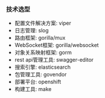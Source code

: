 ### 技术选型
- 配置文件解决方案: viper
- 日志管理: slog
- 路由框架: gorilla/mux
- WebSocket框架: gorilla/websocket
- 对象关系映射框架: gorm
- rest api管理工具: swagger-editor
- 搜索引擎: elasticsearch
- 包管理工具: govendor
- 部署平台: openshift
- 构建工具: make